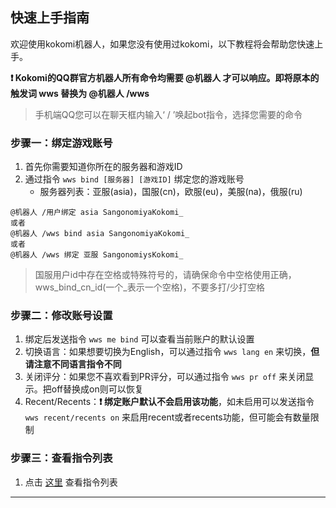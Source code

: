 ## 快速上手指南

欢迎使用kokomi机器人，如果您没有使用过kokomi，以下教程将会帮助您快速上手。

**❗ Kokomi的QQ群官方机器人所有命令均需要 @机器人 才可以响应。即将原本的触发词 wws  替换为 @机器人 /wws**

> 手机端QQ您可以在聊天框内输入‘ / ’唤起bot指令，选择您需要的命令

### 步骤一：绑定游戏账号

1. 首先你需要知道你所在的服务器和游戏ID
2. 通过指令 `wws bind [服务器] [游戏ID]` 绑定您的游戏账号
    - 服务器列表：亚服(asia)，国服(cn)，欧服(eu)，美服(na)，俄服(ru)

```
@机器人 /用户绑定 asia SangonomiyaKokomi_
或者
@机器人 /wws bind asia SangonomiyaKokomi_ 
或者
@机器人 /wws 绑定 亚服 SangonomiysKokomi_ 
```

> 国服用户id中存在空格或特殊符号的，请确保命令中空格使用正确，wws_bind_cn_id(一个_表示一个空格)，不要多打/少打空格

### 步骤二：修改账号设置

1. 绑定后发送指令 `wws me bind` 可以查看当前账户的默认设置
2. 切换语言：如果想要切换为English，可以通过指令 `wws lang en` 来切换，**但请注意不同语言指令不同**
3. 关闭评分：如果您不喜欢看到PR评分，可以通过指令 `wws pr off` 来关闭显示。把off替换成on则可以恢复
4. Recent/Recents：**❗ 绑定账户默认不会启用该功能**，如未启用可以发送指令 `wws recent/recents on` 来启用recent或者recents功能，但可能会有数量限制


### 步骤三：查看指令列表

1. 点击 [这里]() 查看指令列表


---